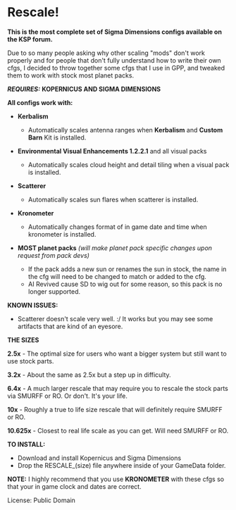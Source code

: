 # Rescale!

**This is the most complete set of Sigma Dimensions configs available on the KSP forum.**

Due to so many people asking why other scaling "mods" don't work properly and for people that don't fully understand how to write their own cfgs, I decided to throw together some cfgs that I use in GPP, and tweaked them to work with stock most planet packs. 

**_REQUIRES:_**
**KOPERNICUS AND SIGMA DIMENSIONS** 

**All configs work with:** 
* **Kerbalism** 
  * Automatically scales antenna ranges when **Kerbalism** and **Custom Barn** Kit is installed.
   

* **Environmental Visual Enhancements 1.2.2.1** and all visual packs
  * Automatically scales cloud height and detail tiling when a visual pack is installed.
   

* **Scatterer**
  * Automatically scales sun flares when scatterer is installed.
   

* **Kronometer**
  * Automatically changes format of in game date and time when kronometer is installed. 

* **MOST planet packs** _(will make planet pack specific changes upon request from pack devs)_
  * If the pack adds a new sun or renames the sun in stock, the name in the cfg will need to be changed to match or added to the cfg. 
  * AI Revived cause SD to wig out for some reason, so this pack is no longer supported.



**KNOWN ISSUES:**  
* Scatterer doesn't scale very well. :/ It works but you may see some artifacts that are kind of an eyesore. 



 **THE SIZES** 

**2.5x** - The optimal size for users who want a bigger system but still want to use stock parts. 

**3.2x** - About the same as 2.5x but a step up in difficulty. 

**6.4x** - A much larger rescale that may require you to rescale the stock parts via SMURFF or RO. Or don't. It's your life. 

**10x** - Roughly a true to life size rescale that will definitely require SMURFF or RO. 

**10.625x** - Closest to real life scale as you can get. Will need SMURFF or RO. 

**TO INSTALL:**
* Download and install Kopernicus and Sigma Dimensions
* Drop the RESCALE_(size) file anywhere inside of your GameData folder.

**NOTE:** I highly recommend that you use **KRONOMETER** with these cfgs so that your in game clock and dates are correct. 

  

License: Public Domain 

